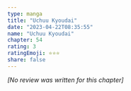 ```yaml
---
type: manga
title: "Uchuu Kyoudai"
date: "2023-04-22T08:35:55"
name: "Uchuu Kyoudai"
chapter: 54
rating: 3
ratingEmoji: ⭐️⭐️⭐️
share: false
---
```


_[No review was written for this chapter]_

